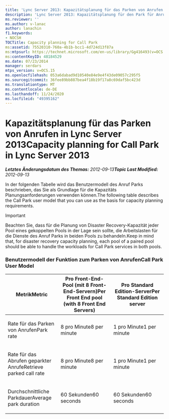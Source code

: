 ```yaml
---
title: 'Lync Server 2013: Kapazitätsplanung für das Parken von Anrufen'
description: 'Lync Server 2013: Kapazitätsplanung für den Park für Anrufe.'
ms.reviewer: ''
ms.author: v-lanac
author: lanachin
f1.keywords:
- NOCSH
TOCTitle: Capacity planning for Call Park
ms:assetid: 75520310-760a-4b1b-bcc1-4d724d13f87a
ms:mtpsurl: https://technet.microsoft.com/en-us/library/Gg416493(v=OCS.15)
ms:contentKeyID: 48184529
ms.date: 07/23/2014
manager: serdars
mtps_version: v=OCS.15
ms.openlocfilehash: 053a6dabad9d10540e84e9e4f43de09057c295f5
ms.sourcegitcommit: 36fee89bb887bea4f18b19f17a8c69daf5bc423d
ms.translationtype: MT
ms.contentlocale: de-DE
ms.lasthandoff: 11/24/2020
ms.locfileid: "49395162"
---
```

# <a name="capacity-planning-for-call-park-in-lync-server-2013"></a><span data-ttu-id="ec056-103">Kapazitätsplanung für das Parken von Anrufen in Lync Server 2013</span><span class="sxs-lookup"><span data-stu-id="ec056-103">Capacity planning for Call Park in Lync Server 2013</span></span>

<div data-xmlns="http://www.w3.org/1999/xhtml">

<div class="topic" data-xmlns="http://www.w3.org/1999/xhtml" data-msxsl="urn:schemas-microsoft-com:xslt" data-cs="https://msdn.microsoft.com/">

<div data-asp="https://msdn2.microsoft.com/asp">



</div>

<div id="mainSection">

<div id="mainBody"><span data-ttu-id="ec056-104">

<span> </span></span><span class="sxs-lookup"><span data-stu-id="ec056-104">

<span> </span></span></span>

<span data-ttu-id="ec056-105">_**Letztes Änderungsdatum des Themas:** 2012-09-13_</span><span class="sxs-lookup"><span data-stu-id="ec056-105">_**Topic Last Modified:** 2012-09-13_</span></span>

<div id="sectionSection0" class="section">

<span data-ttu-id="ec056-106">In der folgenden Tabelle wird das Benutzermodell des Anruf Parks beschrieben, das Sie als Grundlage für die Kapazitäts Planungsanforderungen verwenden können.</span><span class="sxs-lookup"><span data-stu-id="ec056-106">The following table describes the Call Park user model that you can use as the basis for capacity planning requirements.</span></span>

<div>


> [!IMPORTANT]  
> <span data-ttu-id="ec056-107">Beachten Sie, dass für die Planung von Disaster Recovery-Kapazität jeder Pool eines gekoppelten Pools in der Lage sein sollte, die Arbeitslasten für die Dienste des Anruf Parks in beiden Pools zu behandeln.</span><span class="sxs-lookup"><span data-stu-id="ec056-107">Keep in mind that, for disaster recovery capacity planning, each pool of a paired pool should be able to handle the workloads for Call Park services in both pools.</span></span>



</div>

### <a name="call-park-user-model"></a><span data-ttu-id="ec056-108">Benutzermodell der Funktion zum Parken von Anrufen</span><span class="sxs-lookup"><span data-stu-id="ec056-108">Call Park User Model</span></span>

<table>
<colgroup>
<col style="width: 33%" />
<col style="width: 33%" />
<col style="width: 33%" />
</colgroup>
<thead>
<tr class="header">
<th><span data-ttu-id="ec056-109">Metrik</span><span class="sxs-lookup"><span data-stu-id="ec056-109">Metric</span></span></th>
<th><span data-ttu-id="ec056-110">Pro Front-End-Pool (mit 8 Front-End-Servern)</span><span class="sxs-lookup"><span data-stu-id="ec056-110">Per Front End pool (with 8 Front End Servers)</span></span></th>
<th><span data-ttu-id="ec056-111">Pro Standard Edition-Server</span><span class="sxs-lookup"><span data-stu-id="ec056-111">Per Standard Edition server</span></span></th>
</tr>
</thead>
<tbody>
<tr class="odd">
<td><p><span data-ttu-id="ec056-112">Rate für das Parken von Anrufen</span><span class="sxs-lookup"><span data-stu-id="ec056-112">Park rate</span></span></p></td>
<td><p><span data-ttu-id="ec056-113">8 pro Minute</span><span class="sxs-lookup"><span data-stu-id="ec056-113">8 per minute</span></span></p></td>
<td><p><span data-ttu-id="ec056-114">1 pro Minute</span><span class="sxs-lookup"><span data-stu-id="ec056-114">1 per minute</span></span></p></td>
</tr>
<tr class="even">
<td><p><span data-ttu-id="ec056-115">Rate für das Abrufen geparkter Anrufe</span><span class="sxs-lookup"><span data-stu-id="ec056-115">Retrieve parked call rate</span></span></p></td>
<td><p><span data-ttu-id="ec056-116">8 pro Minute</span><span class="sxs-lookup"><span data-stu-id="ec056-116">8 per minute</span></span></p></td>
<td><p><span data-ttu-id="ec056-117">1 pro Minute</span><span class="sxs-lookup"><span data-stu-id="ec056-117">1 per minute</span></span></p></td>
</tr>
<tr class="odd">
<td><p><span data-ttu-id="ec056-118">Durchschnittliche Parkdauer</span><span class="sxs-lookup"><span data-stu-id="ec056-118">Average park duration</span></span></p></td>
<td><p><span data-ttu-id="ec056-119">60 Sekunden</span><span class="sxs-lookup"><span data-stu-id="ec056-119">60 seconds</span></span></p></td>
<td><p><span data-ttu-id="ec056-120">60 Sekunden</span><span class="sxs-lookup"><span data-stu-id="ec056-120">60 seconds</span></span></p></td>
</tr>
</tbody>
</table><span data-ttu-id="ec056-121">


</div>

</div>

<span> </span>

</div>

</div>

</span><span class="sxs-lookup"><span data-stu-id="ec056-121">


</div>

</div>

<span> </span>

</div>

</div>

</span></span></div>

